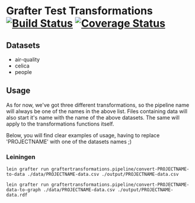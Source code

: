 # Grafter Test Transformations [![Build Status](https://travis-ci.org/xaabi6/GrafterTransformations.svg?branch=develop)](https://travis-ci.org/xaabi6/GrafterTransformations) [![Coverage Status](https://coveralls.io/repos/github/xaabi6/GrafterTransformations/badge.svg?branch=master)](https://coveralls.io/github/xaabi6/GrafterTransformations?branch=master)

## Datasets
- air-quality
- celica
- people

## Usage

As for now, we've got three different transformations, so the pipeline name will always be one of the names in the above list. Files containing data will also start it's name with the name of the above datasets. The same will apply to the transformations functions itself.

Below, you will find clear examples of usage, having to replace 'PROJECTNAME' with one of the datasets names ;)

### Leiningen

`lein grafter run graftertransformations.pipeline/convert-PROJECTNAME-to-data ./data/PROJECTNAME-data.csv ./output/PROJECTNAME-data.csv`

`lein grafter run graftertransformations.pipeline/convert-PROJECTNAME-data-to-graph ./data/PROJECTNAME-data.csv ./output/PROJECTNAME-data.rdf`

